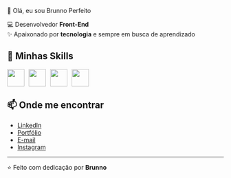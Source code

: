 👋 Olá, eu sou Brunno Perfeito


💻 Desenvolvedor **Front-End**  
✨ Apaixonado por **tecnologia** e sempre em busca de aprendizado  

## 🚀 Minhas Skills  
<div style="display: flex; gap: 10px;">
  <img src="https://cdn.jsdelivr.net/gh/devicons/devicon/icons/html5/html5-original.svg" width="40" />
  <img src="https://cdn.jsdelivr.net/gh/devicons/devicon/icons/css3/css3-original.svg" width="40" />
  <img src="https://cdn.jsdelivr.net/gh/devicons/devicon/icons/javascript/javascript-original.svg" width="40" />
  <img src="https://cdn.jsdelivr.net/gh/devicons/devicon/icons/react/react-original.svg" width="40" />
</div>

## 📫 Onde me encontrar  
* [LinkedIn](https://www.linkedin.com/in/brunno-perfeito-1ba36834a/)  
* [Portfólio](https://bperfeito.vercel.app/)  
* [E-mail](mailto:brunnoperfeito.92@email.com)
* [Instagram](https://www.instagram.com/bperfeito.dev/) 

---
⭐️ Feito com dedicação por **Brunno**

